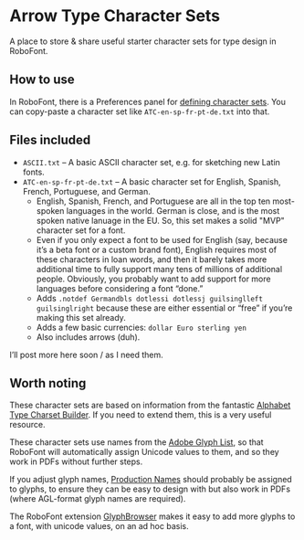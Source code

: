 # Arrow Type Character Sets

A place to store & share useful starter character sets for type design in RoboFont.

## How to use

In RoboFont, there is a Preferences panel for [defining character sets](https://robofont.com/documentation/how-tos/defining-character-sets/). You can copy-paste a character set like `ATC-en-sp-fr-pt-de.txt` into that.

## Files included

- `ASCII.txt` – A basic ASCII character set, e.g. for sketching new Latin fonts.
- `ATC-en-sp-fr-pt-de.txt` – A basic character set for English, Spanish, French, Portuguese, and German.
  - English, Spanish, French, and Portuguese are all in the top ten most-spoken languages in the world. German is close, and is the most spoken native lanuage in the EU. So, this set makes a solid "MVP" character set for a font. 
  - Even if you only expect a font to be used for English (say, because it’s a beta font or a custom brand font), English requires most of these characters in loan words, and then it barely takes more additional time to fully support many tens of millions of additional people. Obviously, you probably want to add support for more languages before considering a font “done.”
  - Adds `.notdef Germandbls dotlessi dotlessj guilsinglleft guilsinglright` because these are either essential or “free” if you’re making this set already.
  - Adds a few basic currencies: `dollar Euro sterling yen`
  - Also includes arrows (duh).

I’ll post more here soon / as I need them.

## Worth noting

These character sets are based on information from the fantastic [Alphabet Type Charset Builder](https://www.alphabet-type.com/tools/charset-builder/). If you need to extend them, this is a very useful resource.

These character sets use names from the [Adobe Glyph List](https://github.com/adobe-type-tools/agl-aglfn/blob/master/glyphlist.txt), so that RoboFont will automatically assign Unicode values to them, and so they work in PDFs without further steps.

If you adjust glyph names, [Production Names](https://robofont.com/documentation/how-tos/using-production-names/) should probably be assigned to glyphs, to ensure they can be easy to design with but also work in PDFs (where AGL-format glyph names are required).

The RoboFont extension [GlyphBrowser](https://github.com/LettError/glyphBrowser) makes it easy to add more glyphs to a font, with unicode values, on an ad hoc basis.
